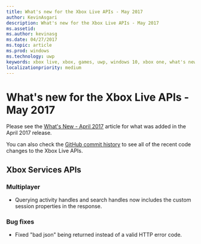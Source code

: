 ```yaml
---
title: What's new for the Xbox Live APIs - May 2017
author: KevinAsgari
description: What's new for the Xbox Live APIs - May 2017
ms.assetid: 
ms.author: kevinasg
ms.date: 04/27/2017
ms.topic: article
ms.prod: windows
ms.technology: uwp
keywords: xbox live, xbox, games, uwp, windows 10, xbox one, what's new, may 2017
localizationpriority: medium
---
```


# What's new for the Xbox Live APIs - May 2017

Please see the [What's New - April 2017](1704-whats-new.md) article for what was added in the April 2017 release.

You can also check the [GitHub commit history](https://github.com/Microsoft/xbox-live-api/commits/master) to see all of the recent code changes to the Xbox Live APIs.

## Xbox Services APIs

### Multiplayer

* Querying activity handles and search handles now includes the custom session properties in the response.

### Bug fixes

* Fixed "bad json" being returned instead of a valid HTTP error code.

